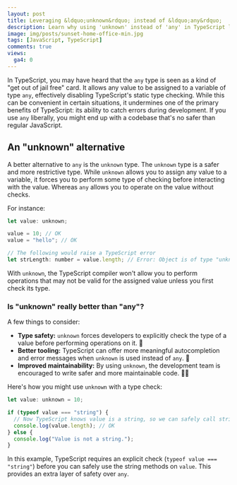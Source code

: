 ```yaml
---
layout: post
title: Leveraging &ldquo;unknown&rdquo; instead of &ldquo;any&rdquo;
description: Learn why using 'unknown' instead of 'any' in TypeScript leads to safer, more maintainable code. Discover best practices, benefits, and examples for improved type safety and error handling in TypeScript.
image: img/posts/sunset-home-office-min.jpg
tags: [JavaScript, TypeScript]
comments: true
views:
  ga4: 0
---
```


In TypeScript, you may have heard that the `any` type is seen as a kind of "get out of jail free" card. It allows any value to be assigned to a variable of type `any`, effectively disabling TypeScript's static type checking. While this can be convenient in certain situations, it undermines one of the primary benefits of TypeScript: its ability to catch errors during development. If you use `any` liberally, you might end up with a codebase that's no safer than regular JavaScript.

## An "unknown" alternative

A better alternative to `any` is the `unknown` type. The `unknown` type is a safer and more restrictive type. While `unknown` allows you to assign any value to a variable, it forces you to perform some type of checking before interacting with the value. Whereas `any` allows you to operate on the value without checks.

For instance:

```js
let value: unknown;

value = 10; // OK
value = "hello"; // OK

// The following would raise a TypeScript error
let strLength: number = value.length; // Error: Object is of type "unknown"
```

With `unknown`, the TypeScript compiler won't allow you to perform operations that may not be valid for the assigned value unless you first check its type.

### Is "unknown" really better than "any"?

A few things to consider:

-	**Type safety:** `unknown` forces developers to explicitly check the type of a value before performing operations on it. 🦺
-	**Better tooling:** TypeScript can offer more meaningful autocompletion and error messages when `unknown` is used instead of `any`. 🧰
-	**Improved maintainability:** By using `unknown`, the development team is encouraged to write safer and more maintainable code. 👍🏻

Here's how you might use `unknown` with a type check:

```js
let value: unknown = 10;

if (typeof value === "string") {
  // Now TypeScript knows value is a string, so we can safely call string methods
  console.log(value.length); // OK
} else {
  console.log("Value is not a string.");
}
```

In this example, TypeScript requires an explicit check (`typeof value === "string"`) before you can safely use the string methods on `value`. This provides an extra layer of safety over `any`.

